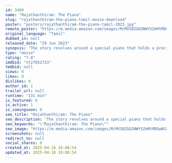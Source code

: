 ```yaml
---
id: 3400
name: "Rajathanthiram: The Piano"
slug: "rajathanthiram-the-piano-tamil-movie-download"
poster: "posters/rajathanthiram-the-piano-tamil-2023.jpg"
remote_poster: "https://m.media-amazon.com/images/M/MV5BZGQ3NWY5ZmMtMDQwNC00OWQ1LWFlZmYtZWViOGIxYTc2NjdkXkEyXkFqcGdeQXVyMTY3MjE5Mzcx._V1_SX300.jpg"
original_language: "Tamil"
dubbed_in: null
released_date: "29 Jun 2023"
synopsis: "The story revolves around a special piano that holds a precious secret. Many years ago, a man by the name of Arumugam receives a wooden box as a gift from an anonymous Englishmen for his kindness."
type: "movie"
rating: "7.8"
imdbid: "tt27052733"
tmdbid: null
views: 0
likes: 0
dislikes: 0
author_id: 1
trailer_url: null
runtime: "131 min"
is_featured: 0
is_active: 1
is_comingsoon: 0
seo_title: "Rajathanthiram: The Piano"
seo_description: "The story revolves around a special piano that holds a precious secret. Many years ago, a man by the name of Arumugam receives a wooden box as a gift from an anonymous Englishmen for his kindness."
seo_keywords: "\"Rajathanthiram: The Piano\""
seo_image: "https://m.media-amazon.com/images/M/MV5BZGQ3NWY5ZmMtMDQwNC00OWQ1LWFlZmYtZWViOGIxYTc2NjdkXkEyXkFqcGdeQXVyMTY3MjE5Mzcx._V1_SX300.jpg"
screenshots: null
redirect_to: null
social_shares: 0
created_at: 2025-04-18 19:08:54
updated_at: 2025-04-18 19:08:54
---
```


